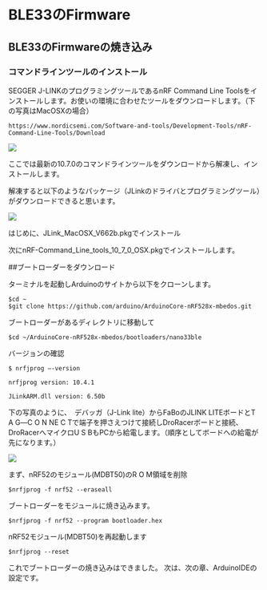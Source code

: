 # BLE33のFirmware

## BLE33のFirmwareの焼き込み

### コマンドラインツールのインストール
SEGGER J-LINKのプログラミングツールであるnRF Command Line Toolsをインストールします。お使いの環境に合わせたツールをダウンロードします。（下の写真はMacOSXの場合）

```http
https://www.nordicsemi.com/Software-and-tools/Development-Tools/nRF-Command-Line-Tools/Download
```

![](./img/fw01_a.png)

ここでは最新の10.7.0のコマンドラインツールをダウンロードから解凍し、インストールします。

解凍すると以下のようなパッケージ（JLinkのドライバとプログラミングツール）がダウンロードできると思います。

![](./img/fw02.png)

はじめに、JLink_MacOSX_V662b.pkgでインストール

次にnRF-Command_Line_tools_10_7_0_OSX.pkgでインストールします。

##ブートローダーをダウンロード

ターミナルを起動しArduinoのサイトから以下をクローンします。
```
$cd ~
$git clone https://github.com/arduino/ArduinoCore-nRF528x-mbedos.git
```
ブートローダーがあるディレクトリに移動して

```
$cd ~/ArduinoCore-nRF528x-mbedos/bootloaders/nano33ble
```

バージョンの確認
```
$ nrfjprog –-version

nrfjprog version: 10.4.1 

JLinkARM.dll version: 6.50b
```

下の写真のように、　デバッガ（J-Link lite）からFaBoのJLINK LITEボードとT A G―C O N NE C Tで端子を押さえつけて接続しDroRacerボードと接続、DroRacerへマイクロU S BもPCから給電します。（順序としてボードへの給電が先になります。）

![](./img/fw03.jpg)

まず、nRF52のモジュール(MDBT50)のR O M領域を削除

```
$nrfjprog -f nrf52 --eraseall
```

ブートローダーをモジュールに焼き込みます。

```
$nrfjprog -f nrf52 --program bootloader.hex
```

nRF52モジュール(MDBT50)を再起動します

```
$nrfjprog --reset
```

これでブートローダーの焼き込みはできました。
次は、次の章、ArduinoIDEの設定です。


